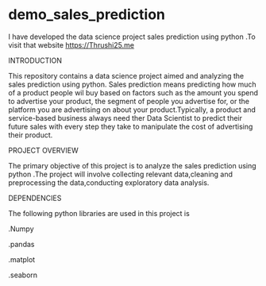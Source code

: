 # demo_sales_prediction
I have developed the data science project sales prediction using python .To visit that website https://Thrushi25.me

INTRODUCTION

This repository contains a data science project aimed and analyzing the sales prediction  using python. Sales prediction means predicting how much of a product people wil buy based on factors such as the amount you spend to advertise your product, the segment of people you advertise for, or the platform you are advertising on about your product.Typically, a product and service-based business always need ther Data Scientist to predict their future sales with every step they take to manipulate the cost of advertising their product. 

PROJECT OVERVIEW

The primary objective of this project is to analyze the sales prediction using python .The project will involve collecting relevant data,cleaning and preprocessing the data,conducting exploratory data analysis.

DEPENDENCIES

The following python libraries are used in this project is

.Numpy 

.pandas 

.matplot 

.seaborn
